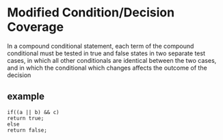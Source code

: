 # Modified Condition/Decision Coverage

In a compound conditional statement, each term of the compound conditional must be tested in true and false states in two separate test cases, in which all other conditionals are identical between the two cases, and in which the conditional which changes affects the outcome of the decision

## example
```
if((a || b) && c)
return true;
else
return false;
```
